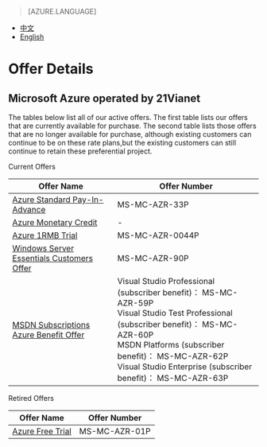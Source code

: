 <properties
	pageTitle=""
    description=""
    services=""
    documentationCenter=""
    authors=""
    manager=""
    editor=""
    tags=""/>

<tags ms.service="legal" ms.date="" wacn.date="" wacn.lang="en"/>

> [AZURE.LANGUAGE]
- [中文](/support/legal/offer-rate-plans/)
- [English](/support/legal/offer-rate-plans-en/)

# Offer Details

## Microsoft Azure operated by 21Vianet

The tables below list all of our active offers. The first table lists our offers that are currently available for purchase. The second table lists those offers that are no longer available for purchase, although existing customers can continue to be on these rate plans,but the existing customers can still continue to retain these preferential project.

Current Offers

Offer Name									|Offer Number
---|---
[Azure Standard Pay-In-Advance]				|MS-MC-AZR-33P
[Azure Monetary Credit]						|-
[Azure 1RMB Trial]							|MS-MC-AZR-0044P
[Windows Server Essentials Customers Offer]	|MS-MC-AZR-90P
[MSDN Subscriptions Azure Benefit Offer]	|Visual Studio Professional (subscriber benefit)： MS-MC-AZR-59P<br/>Visual Studio Test Professional (subscriber benefit)： MS-MC-AZR-60P<br/>MSDN Platforms (subscriber benefit)： MS-MC-AZR-62P<br/>Visual Studio Enterprise (subscriber benefit)： MS-MC-AZR-63P

Retired Offers

Offer Name									|Offer Number
---|---
[Azure Free Trial]							|MS-MC-AZR-01P
 
[Azure Standard Pay-In-Advance]: /offers/ms-mc-arz-33p/
[Azure Monetary Credit]: /offers/azure-monetary-credit/
[Azure 1RMB Trial]: /offers/ms-mc-azr-44p/
[Windows Server Essentials Customers Offer]: /offers/ms-mc-azr-90p/
[MSDN Subscriptions Azure Benefit Offer]: /offers/ms-mc-arz-msdn/
[Azure Free Trial]: /offers/MS-MC-AZR-01P/